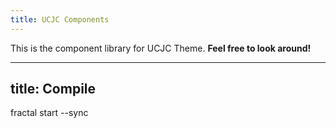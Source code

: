 ```yaml
---
title: UCJC Components
---
```

This is the component library for UCJC Theme. **Feel free to look around!**

---
title: Compile 
---

fractal start --sync